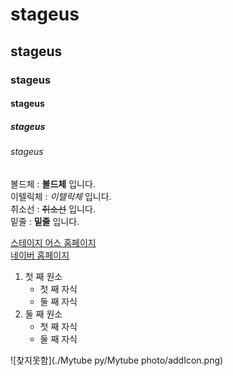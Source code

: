 # stageus
## stageus
### stageus
#### stageus
##### stageus
###### stageus

볼드체 : **볼드체** 입니다.  
이텔릭체 : *이텔릭체* 입니다.  
취소선 : ~~취소선~~ 입니다.  
밑줄 : __밑줄__ 입니다.

[스테이지 어스 홈페이지](https://stageus.co.kr)    
[네이버 홈페이지](https://naver.com)  

1. 첫 째 원소
    - 첫 째 자식
    - 둘 째 자식
2. 둘 째 원소
    - 첫 째 자식
    - 둘 째 자식

![찾지못함](./Mytube py/Mytube photo/addIcon.png)

